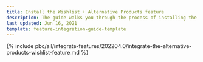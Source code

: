 ```yaml
---
title: Install the Wishlist + Alternative Products feature
description: The guide walks you through the process of installing the Alternative products and Wishlist features into the project.
last_updated: Jun 16, 2021
template: feature-integration-guide-template
---
```


{% include pbc/all/integrate-features/202204.0/integrate-the-alternative-products-wishlist-feature.md %} <!-- To edit, see /_includes/pbc/all/integrate-features/202204.0/integrate-the-alternative-products-wishlist-feature.md -->
